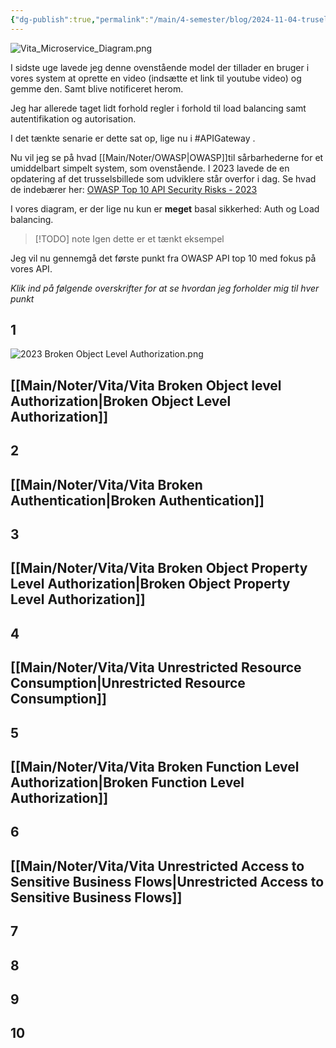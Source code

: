 ```yaml
---
{"dg-publish":true,"permalink":"/main/4-semester/blog/2024-11-04-truselsmodel/","created":"2024-11-04T06:29:49.315+01:00"}
---
```



![Vita_Microservice_Diagram.png](/img/user/Excalidraw/Vita_Microservice_Diagram.png)

I sidste uge lavede jeg denne ovenstående model der tillader en bruger i vores system at oprette en video (indsætte et link til youtube video) og gemme den. Samt blive notificeret herom.

Jeg har allerede taget lidt forhold regler i forhold til load balancing samt autentifikation og autorisation. 

I det tænkte senarie er dette sat op, lige nu i #APIGateway .

Nu vil jeg se på hvad [[Main/Noter/OWASP\|OWASP]]til sårbarhederne for et umiddelbart simpelt system, som ovenstående. 
I 2023 lavede de en opdatering af det trusselsbillede som udviklere står overfor i dag. 
Se hvad de indebærer her: [OWASP Top 10 API Security Risks - 2023](https://owasp.org/API-Security/editions/2023/en/0x11-t10/)

I vores diagram, er der lige nu kun er **meget** basal sikkerhed: Auth og Load balancing.

> [!TODO] note 
> Igen dette er et tænkt eksempel

Jeg vil nu gennemgå det første punkt fra OWASP API top 10 med fokus på vores API. 

*Klik ind på følgende overskrifter for at se hvordan jeg forholder mig til hver punkt*

## 1 
![2023 Broken Object Level Authorization.png](/img/user/2023%20Broken%20Object%20Level%20Authorization.png)
## [[Main/Noter/Vita/Vita Broken Object level Authorization\|Broken Object Level Authorization]]
## 2
## [[Main/Noter/Vita/Vita Broken Authentication\|Broken Authentication]]

## 3
## [[Main/Noter/Vita/Vita Broken Object Property Level Authorization\|Broken Object Property Level Authorization]]
## 4
## [[Main/Noter/Vita/Vita Unrestricted Resource Consumption\|Unrestricted Resource Consumption]]
## 5
## [[Main/Noter/Vita/Vita Broken Function Level Authorization\|Broken Function Level Authorization]]
## 6
## [[Main/Noter/Vita/Vita Unrestricted Access to Sensitive Business Flows\|Unrestricted Access to Sensitive Business Flows]]
## 7
## 8
## 9
## 10
